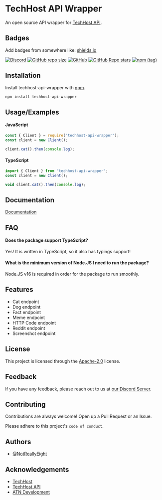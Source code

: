 # TechHost API Wrapper

An open source API wrapper for [TechHost API](https://api.techhost.live).

## Badges

Add badges from somewhere like: [shields.io](https://shields.io/)

[![Discord](https://img.shields.io/discord/746291190009430049?color=%235865f2&label=ATN%20Development&logo=discord)](https://discord.gg/qnqdUxF) [![GitHub repo size](https://img.shields.io/github/repo-size/NotReallyEight/techhost-api-wrapper?color=%23171515&label=Repository%20Size&logo=github)](https://github.com/NotReallyEight/techhost-api-wrapper) [![GitHub](https://img.shields.io/github/license/NotReallyEight/techhost-api-wrapper?label=License)](https://apache.org/licenses/LICENSE-2.0) [![GitHub Repo stars](https://img.shields.io/github/stars/NotReallyEight/techhost-api-wrapper?color=%23171515&label=Repository%20Stars&logo=github)](https://github.com/NotReallyEight/techhost-api-wrapper) [![npm (tag)](https://img.shields.io/npm/v/techhost-api-wrapper/latest?color=%23cc3534&logo=npm)](https://npmjs.com/package/techhost-api-wrapper) 

## Installation

Install techhost-api-wrapper with [npm](https://npmjs.com/package/techhost-api-wrapper).

```bash
npm install techhost-api-wrapper
```
    
## Usage/Examples

#### JavaScript

```javascript
const { Client } = require("techhost-api-wrapper");
const client = new Client();

client.cat().then(console.log);
```

#### TypeScript

```typescript
import { Client } from "techhost-api-wrapper";
const client = new Client();

void client.cat().then(console.log);
```


## Documentation

[Documentation](https://notreallyeight.tk/techhost-api-wrapper)


## FAQ

#### Does the package support TypeScript?

Yes! It is written in TypeScript, so it also has typings support!

#### What is the minimum version of Node.JS I need to run the package?

Node.JS v16 is required in order for the package to run smoothly.

## Features

- Cat endpoint
- Dog endpoint
- Fact endpoint
- Meme endpoint
- HTTP Code endpoint
- Reddit endpoint
- Screenshot endpoint

## License

This project is licensed through the [Apache-2.0](https://.apache.org/licenses/LICENSE-2.0) license.


## Feedback

If you have any feedback, please reach out to us at [our Discord Server](https://discord.gg/qnqdUxF).

## Contributing

Contributions are always welcome! Open up a Pull Request or an Issue.

Please adhere to this project's `code of conduct`.


## Authors

- [@NotReallyEight](https://.github.com/NotReallyEight)


## Acknowledgements

 - [TechHost](https://techhost.live)
 - [TechHost API](https://api.techhost.live)
 - [ATN Development](https://discord.gg/qnqdUxF)

